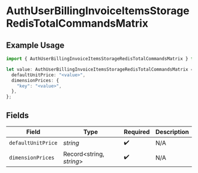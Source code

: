 # AuthUserBillingInvoiceItemsStorageRedisTotalCommandsMatrix

## Example Usage

```typescript
import { AuthUserBillingInvoiceItemsStorageRedisTotalCommandsMatrix } from "@vercel/sdk/models/components";

let value: AuthUserBillingInvoiceItemsStorageRedisTotalCommandsMatrix = {
  defaultUnitPrice: "<value>",
  dimensionPrices: {
    "key": "<value>",
  },
};
```

## Fields

| Field                    | Type                     | Required                 | Description              |
| ------------------------ | ------------------------ | ------------------------ | ------------------------ |
| `defaultUnitPrice`       | *string*                 | :heavy_check_mark:       | N/A                      |
| `dimensionPrices`        | Record<string, *string*> | :heavy_check_mark:       | N/A                      |